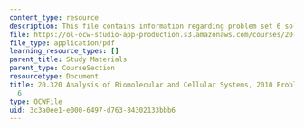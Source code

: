 ```yaml
---
content_type: resource
description: This file contains information regarding problem set 6 solutions.
file: https://ol-ocw-studio-app-production.s3.amazonaws.com/courses/20-320-analysis-of-biomolecular-and-cellular-systems-fall-2012/3c3a0ee1e0006497d76384302133bbb6_MIT20_320F12_Fa2010_PS6_so.pdf
file_type: application/pdf
learning_resource_types: []
parent_title: Study Materials
parent_type: CourseSection
resourcetype: Document
title: 20.320 Analysis of Biomolecular and Cellular Systems, 2010 Problem Set Solutions
  6
type: OCWFile
uid: 3c3a0ee1-e000-6497-d763-84302133bbb6
---
```

